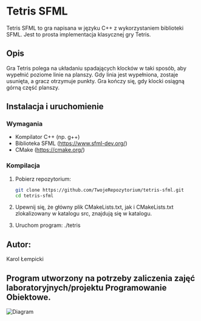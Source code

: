 # Tetris SFML

Tetris SFML to gra napisana w języku C++ z wykorzystaniem biblioteki SFML. Jest to prosta implementacja klasycznej gry Tetris.

## Opis

Gra Tetris polega na układaniu spadających klocków w taki sposób, aby wypełnić poziome linie na planszy. Gdy linia jest wypełniona, zostaje usunięta, a gracz otrzymuje punkty. Gra kończy się, gdy klocki osiągną górną część planszy.

## Instalacja i uruchomienie

### Wymagania

- Kompilator C++ (np. g++)
- Biblioteka SFML (https://www.sfml-dev.org/)
- CMake (https://cmake.org/)

### Kompilacja

1. Pobierz repozytorium:
   ```bash
   git clone https://github.com/TwojeRepozytorium/tetris-sfml.git
   cd tetris-sfml
   
2. Upewnij się, że główny plik CMakeLists.txt, jak i CMakeLists.txt zlokalizowany w katalogu src, znajdują się w katalogu.

3. Uruchom program:
  ./tetris

## Autor:
Karol Łempicki

## Program utworzony na potrzeby zaliczenia zajęć laboratoryjnych/projektu Programowanie Obiektowe.

![Diagram](https://github.com/kerelito/tetris-sfml/assets/68667857/256b364f-f1fe-4fbb-827e-734de47c2242)

